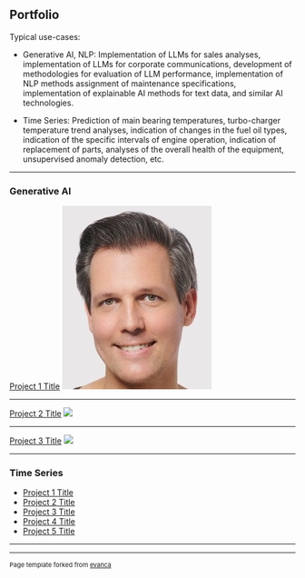 ## Portfolio

Typical use-cases:

- Generative AI, NLP:
Implementation of LLMs for sales analyses, implementation of LLMs for 
corporate communications, development of methodologies for evaluation 
of LLM performance, implementation of NLP methods assignment of 
maintenance specifications, implementation of explainable AI methods 
for text data, and similar AI technologies.

- Time Series:
Prediction of main bearing temperatures, turbo-charger temperature 
trend analyses, indication of changes in the fuel oil types, 
indication of the specific intervals of engine operation, 
indication of replacement of parts, 
analyses of the overall health of the equipment, 
unsupervised anomaly detection, etc.

---

### Generative AI 

[Project 1 Title](/sample_page)
<img src="images/marko_djordjic_photo.jpg?raw=true"/>

---
[Project 2 Title](/pdf/sample_presentation.pdf)
<img src="images/dummy_thumbnail.jpg?raw=true"/>

---
[Project 3 Title](http://example.com/)
<img src="images/dummy_thumbnail.jpg?raw=true"/>

---

### Time Series

- [Project 1 Title](http://example.com/)
- [Project 2 Title](http://example.com/)
- [Project 3 Title](http://example.com/)
- [Project 4 Title](http://example.com/)
- [Project 5 Title](http://example.com/)

---




---
<p style="font-size:11px">Page template forked from <a href="https://github.com/evanca/quick-portfolio">evanca</a></p>
<!-- Remove above link if you don't want to attibute -->